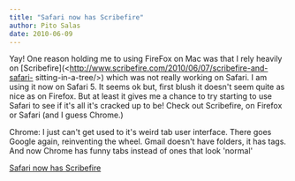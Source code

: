 ```yaml
---
title: "Safari now has Scribefire"
author: Pito Salas
date: 2010-06-09
---
```




Yay! One reason holding me to using FireFox on Mac was that I rely heavily on
[Scribefire](<http://www.scribefire.com/2010/06/07/scribefire-and-safari-
sitting-in-a-tree/>) which was not really working on Safari. I am using it now
on Safari 5. It seems ok but, first  blush it doesn't seem quite as nice as on
Firefox. But at least it gives me a chance to try starting to use Safari to
see if it's all it's cracked up to be! Check out Scribefire, on Firefox or
Safari (and I guess Chrome.)

Chrome: I just can't get used to it's weird tab user interface. There goes
Google again, reinventing the wheel. Gmail doesn't have folders, it has tags.
And now Chrome has funny tabs instead of ones that look 'normal'


[Safari now has Scribefire](None)
